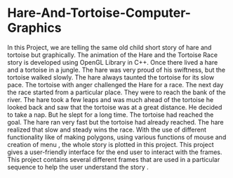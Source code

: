 # Hare-And-Tortoise-Computer-Graphics
In this Project, we are telling the same old child short story of hare and tortoise but graphically. The animation of the Hare and the Tortoise Race story is developed using OpenGL Library in C++. Once there lived a hare and a tortoise in a jungle. The hare was very proud of his swiftness, but the tortoise walked slowly. The hare always taunted the tortoise for its slow pace. The tortoise with anger challenged the Hare for a race. The next day the race started from a particular place. They were to reach the bank of the river. The hare took a few leaps and was much ahead of the tortoise he looked back and saw that the tortoise was at a great distance. He decided to take a nap. But he slept for a long time. The tortoise had reached the goal. The hare ran very fast but the tortoise had already reached. The hare realized that slow and steady wins the race. With the use of different functionality like of making polygons, using various functions of mouse and creation of menu , the whole story is plotted in this project. This project gives a user-friendly interface for the end user to interact with the frames. This project contains several different frames that are used in a particular sequence to help the user understand the story .
